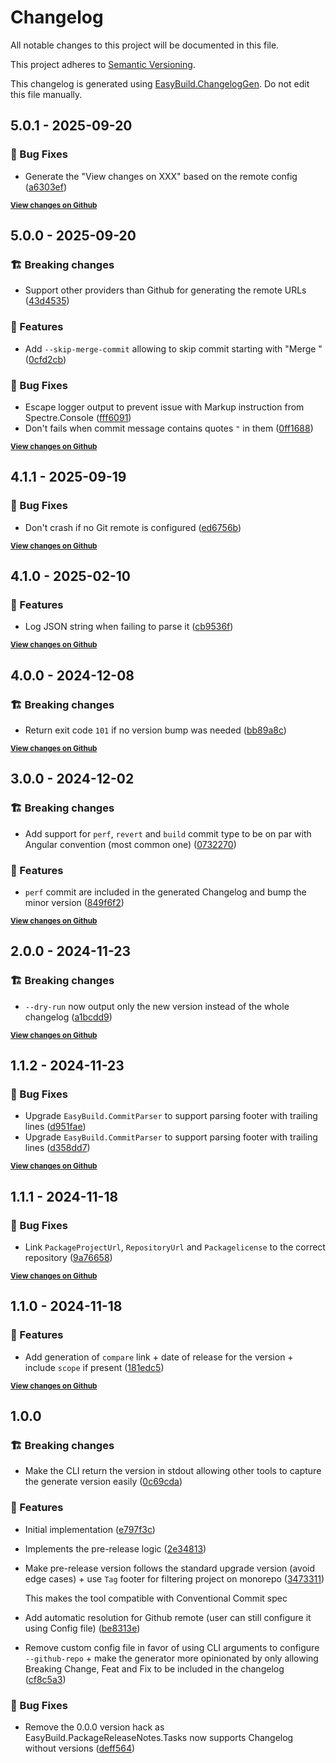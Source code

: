 # Changelog

All notable changes to this project will be documented in this file.

This project adheres to [Semantic Versioning](https://semver.org/spec/v2.0.0.html).

This changelog is generated using [EasyBuild.ChangelogGen](https://github.com/easybuild-org/EasyBuild.ChangelogGen). Do not edit this file manually.

<!-- EasyBuild: START -->
<!-- last_commit_released: a6303efb065c243dbf89aa5b501e01c1e4be6437 -->
<!-- EasyBuild: END -->

## 5.0.1 - 2025-09-20

### 🐞 Bug Fixes

* Generate the "View changes on XXX" based on the remote config ([a6303ef](https://github.com/easybuild-org/EasyBuild.ChangelogGen/commit/a6303efb065c243dbf89aa5b501e01c1e4be6437))

<strong><small>[View changes on Github](https://github.com/easybuild-org/EasyBuild.ChangelogGen/compare/0ff16888e329e0d27d6bc4a78af6d1c00a886350..a6303efb065c243dbf89aa5b501e01c1e4be6437)</small></strong>

## 5.0.0 - 2025-09-20

### 🏗️ Breaking changes

* Support other providers than Github for generating the remote URLs ([43d4535](https://github.com/easybuild-org/EasyBuild.ChangelogGen/commit/43d4535bf6c1fba80f9e6a3484956ac3cb8b26a3))

### 🚀 Features

* Add `--skip-merge-commit` allowing to skip commit starting with "Merge " ([0cfd2cb](https://github.com/easybuild-org/EasyBuild.ChangelogGen/commit/0cfd2cbead888deff33a7ee839416992ebe9fecb))

### 🐞 Bug Fixes

* Escape logger output to prevent issue with Markup instruction from Spectre.Console ([fff6091](https://github.com/easybuild-org/EasyBuild.ChangelogGen/commit/fff6091d267d6d27b04b88ffe75ca5633dbbc978))
* Don't fails when commit message contains quotes `"` in them ([0ff1688](https://github.com/easybuild-org/EasyBuild.ChangelogGen/commit/0ff16888e329e0d27d6bc4a78af6d1c00a886350))

<strong><small>[View changes on Github](https://github.com/easybuild-org/EasyBuild.ChangelogGen/compare/ed6756bcd0aa2f4d1c624dbcb278006b617f5585..0ff16888e329e0d27d6bc4a78af6d1c00a886350)</small></strong>

## 4.1.1 - 2025-09-19

### 🐞 Bug Fixes

* Don't crash if no Git remote is configured ([ed6756b](https://github.com/easybuild-org/EasyBuild.ChangelogGen/commit/ed6756bcd0aa2f4d1c624dbcb278006b617f5585))

<strong><small>[View changes on Github](https://github.com/easybuild-org/EasyBuild.ChangelogGen/compare/94d7305e6f5d89e7b1331b967d4642a67c0d37fb..ed6756bcd0aa2f4d1c624dbcb278006b617f5585)</small></strong>

## 4.1.0 - 2025-02-10

### 🚀 Features

* Log JSON string when failing to parse it ([cb9536f](https://github.com/easybuild-org/EasyBuild.ChangelogGen/commit/cb9536f440d28664b783069ac86ade199ea53885))

<strong><small>[View changes on Github](https://github.com/easybuild-org/EasyBuild.ChangelogGen/compare/bb89a8cc6780595338c6e88514ca0011f6b142af..94d7305e6f5d89e7b1331b967d4642a67c0d37fb)</small></strong>

## 4.0.0 - 2024-12-08

### 🏗️ Breaking changes

* Return exit code `101` if no version bump was needed ([bb89a8c](https://github.com/easybuild-org/EasyBuild.ChangelogGen/commit/bb89a8cc6780595338c6e88514ca0011f6b142af))

<strong><small>[View changes on Github](https://github.com/easybuild-org/EasyBuild.ChangelogGen/compare/5e0fde2b8169e81a247ed2b99d562fb1b0be95f2..bb89a8cc6780595338c6e88514ca0011f6b142af)</small></strong>

## 3.0.0 - 2024-12-02

### 🏗️ Breaking changes

* Add support for `perf`, `revert` and `build` commit type to be on par with Angular convention (most common one) ([0732270](https://github.com/easybuild-org/EasyBuild.ChangelogGen/commit/07322707bdd9d77d40d63edca22c80ac00933863))

### 🚀 Features

* `perf` commit are included in the generated Changelog and bump the minor version ([849f6f2](https://github.com/easybuild-org/EasyBuild.ChangelogGen/commit/849f6f225fcf3676e30b8cc014d633885a50ba6f))

<strong><small>[View changes on Github](https://github.com/easybuild-org/EasyBuild.ChangelogGen/compare/a1bcdd9b87760bc746889681be33388b5e34c33e..5e0fde2b8169e81a247ed2b99d562fb1b0be95f2)</small></strong>

## 2.0.0 - 2024-11-23

### 🏗️ Breaking changes

* `--dry-run` now output only the new version instead of the whole changelog ([a1bcdd9](https://github.com/easybuild-org/EasyBuild.ChangelogGen/commit/a1bcdd9b87760bc746889681be33388b5e34c33e))

<strong><small>[View changes on Github](https://github.com/easybuild-org/EasyBuild.ChangelogGen/compare/d358dd739e2c0d9efa17491102a2fc80ef9494f1..a1bcdd9b87760bc746889681be33388b5e34c33e)</small></strong>

## 1.1.2 - 2024-11-23

### 🐞 Bug Fixes

* Upgrade `EasyBuild.CommitParser` to support parsing footer with trailing lines ([d951fae](https://github.com/easybuild-org/EasyBuild.ChangelogGen/commit/d951fae25d5563722ab063804cee2aa4e516f297))
* Upgrade `EasyBuild.CommitParser` to support parsing footer with trailing lines ([d358dd7](https://github.com/easybuild-org/EasyBuild.ChangelogGen/commit/d358dd739e2c0d9efa17491102a2fc80ef9494f1))

<strong><small>[View changes on Github](https://github.com/easybuild-org/EasyBuild.ChangelogGen/compare/9a766589b3166ec918c25e7e5db3b947e8be0300..d358dd739e2c0d9efa17491102a2fc80ef9494f1)</small></strong>

## 1.1.1 - 2024-11-18

### 🐞 Bug Fixes

* Link `PackageProjectUrl`, `RepositoryUrl` and `Packagelicense` to the correct repository ([9a76658](https://github.com/easybuild-org/EasyBuild.ChangelogGen/commit/9a766589b3166ec918c25e7e5db3b947e8be0300))

<strong><small>[View changes on Github](https://github.com/easybuild-org/EasyBuild.ChangelogGen/compare/181edc555c6cd39c10efbe7ed73443e3078f45d2..9a766589b3166ec918c25e7e5db3b947e8be0300)</small></strong>

## 1.1.0 - 2024-11-18

### 🚀 Features

* Add generation of `compare` link + date of release for the version + include `scope` if present ([181edc5](https://github.com/easybuild-org/EasyBuild.ChangelogGen/commit/181edc555c6cd39c10efbe7ed73443e3078f45d2))

<strong><small>[View changes on Github](https://github.com/easybuild-org/EasyBuild.ChangelogGen/compare/62c8d027fa9664603a7a06562dd33de2d5fdd55b..181edc555c6cd39c10efbe7ed73443e3078f45d2)</small></strong>

## 1.0.0

### 🏗️ Breaking changes

* Make the CLI return the version in stdout allowing other tools to capture the generate version easily ([0c69cda](https://github.com/easybuild-org/EasyBuild.ChangelogGen/commit/0c69cdabc0c852f93b35f7712403a7f38b6fe1b4))

### 🚀 Features

* Initial implementation ([e797f3c](https://github.com/easybuild-org/EasyBuild.ChangelogGen/commit/e797f3c08781a975a0dfc73776bdd0436ecc466f))
* Implements the pre-release logic ([2e34813](https://github.com/easybuild-org/EasyBuild.ChangelogGen/commit/2e34813ff488940a3beb18fcd82f2581ba2d1d78))
* Make pre-release version follows the standard upgrade version (avoid edge cases) + use `Tag` footer for filtering project on monorepo ([3473311](https://github.com/easybuild-org/EasyBuild.ChangelogGen/commit/3473311a89bcbe6d10dbd31c4748993a48c2b1d0))

    This makes the tool compatible with Conventional Commit spec
* Add automatic resolution for Github remote (user can still configure it using Config file) ([be8313e](https://github.com/easybuild-org/EasyBuild.ChangelogGen/commit/be8313e66ae095bd3d90d095340e6e0f44526a49))
* Remove custom config file in favor of using CLI arguments to configure `--github-repo` + make the generator more opinionated by only allowing Breaking Change, Feat and Fix to be included in the changelog ([cf8c5a3](https://github.com/easybuild-org/EasyBuild.ChangelogGen/commit/cf8c5a3620b279187441331cd0954ba5601a2e5e))

### 🐞 Bug Fixes

* Remove the 0.0.0 version hack as EasyBuild.PackageReleaseNotes.Tasks now supports Changelog without versions ([deff564](https://github.com/easybuild-org/EasyBuild.ChangelogGen/commit/deff564b16b08e2df6eced134475218fdece9ee7))
